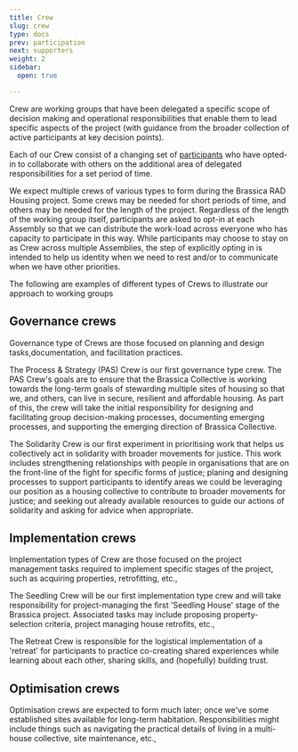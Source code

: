 ```yaml
---
title: Crew
slug: crew
type: docs
prev: participation
next: supporters
weight: 2
sidebar:
  open: true

---
```


Crew are working groups that have been delegated a specific scope of decision making and operational responsibilities that enable them to lead specific aspects of the project (with guidance from the broader collection of active participants at key decision points).

Each of our Crew consist of a changing set of [participants](../participation/) who have opted-in to collaborate with others on the additional area of delegated responsibilities for a set period of time. 

We expect multiple crews of various types to form during the Brassica RAD Housing project. Some crews may be needed for short periods of time, and others may be needed for the length of the project. Regardless of the length of the working group itself, participants are asked to opt-in at each Assembly so that we can distribute the work-load across everyone who has capacity to participate in this way. While participants may choose to stay on as Crew across multiple Assemblies, the step of explicitly opting in is intended to help us identity when we need to rest and/or to communicate when we have other priorities.

The following are examples of different types of Crews to illustrate our approach to working groups

## Governance crews
Governance type of Crews are those focused on planning and design tasks,documentation, and facilitation practices.

The Process & Strategy (PAS) Crew is our first governance type crew. The PAS Crew's goals are to ensure that the Brassica Collective is working towards the long-term goals of stewarding multiple sites of housing so that we, and others, can live in secure, resilient and affordable housing. As part of this, the crew will take the initial responsibility for designing and facilitating group decision-making processes, documenting emerging processes, and supporting the emerging direction of Brassica Collective.

The Solidarity Crew is our first experiment in prioritising work that helps us collectively act in solidarity with broader movements for justice. This work includes strengthening relationships with people in organisations that are on the front-line of the fight for specific forms of justice; planing and designing processes to support participants to identify areas we could be leveraging our position as a housing collective to contribute to broader movements for justice; and seeking out already available resources to guide our actions of solidarity and asking for advice when appropriate.  

## Implementation crews
Implementation types of Crew are those focused on the project management tasks required to implement specific stages of the project, such as acquiring properties, retrofitting, etc.,

The Seedling Crew will be our first implementation type crew and will take responsibility for project-managing the first 'Seedling House' stage of the Brassica project. Associated tasks may include proposing property-selection criteria, project managing house retrofits, etc.,

The Retreat Crew is responsible for the logistical implementation of a 'retreat' for participants to practice co-creating shared experiences while learning about each other, sharing skills, and (hopefully) building trust.

## Optimisation crews
Optimisation crews are expected to form much later; once we've some established sites available for long-term habitation. Responsibilities might include things such as navigating the practical details of living in a multi-house collective, site maintenance, etc.,
